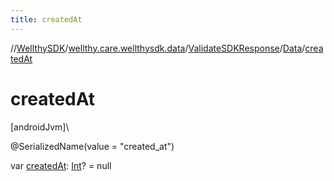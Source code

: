 ```yaml
---
title: createdAt
---
```

//[WellthySDK](../../../../index.html)/[wellthy.care.wellthysdk.data](../../index.html)/[ValidateSDKResponse](../index.html)/[Data](index.html)/[createdAt](created-at.html)



# createdAt



[androidJvm]\




@SerializedName(value = "created_at")



var [createdAt](created-at.html): [Int](https://kotlinlang.org/api/latest/jvm/stdlib/kotlin/-int/index.html)? = null




